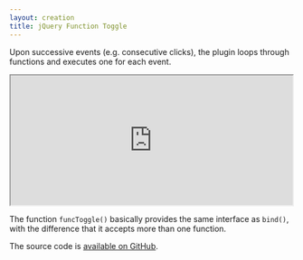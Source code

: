 ```yaml
---
layout: creation
title: jQuery Function Toggle
---
```



Upon successive events (e.g. consecutive clicks), the plugin 
loops through functions and executes one for each event.

<iframe style="width: 99%; height: 230px" src="http://jsfiddle.net/fkling/4EHjM/embedded/js,result">foo</iframe>

The function `funcToggle()` basically provides the same interface as `bind()`, 
with the difference that it accepts more than one function.

The source code is [available on GitHub](https://github.com/fkling/jQuery-Function-Toggle-Plugin).